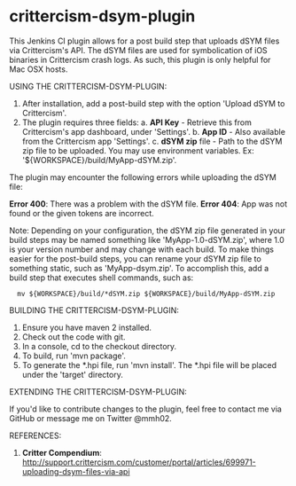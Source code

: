 crittercism-dsym-plugin
=======================

This Jenkins CI plugin allows for a post build step that uploads dSYM files via Crittercism's API. The dSYM files are
used for symbolication of iOS binaries in Crittercism crash logs. As such, this plugin is only helpful for Mac OSX
hosts.

USING THE CRITTERCISM-DSYM-PLUGIN:

1. After installation, add a post-build step with the option 'Upload dSYM to Crittercism'.
2. The plugin requires three fields:
    a. **API Key** - Retrieve this from Crittercism's app dashboard, under 'Settings'.
    b. **App ID** - Also available from the Crittercism app 'Settings'.
    c. **dSYM zip** file - Path to the dSYM zip file to be uploaded. You may use environment variables. Ex: '${WORKSPACE}/build/MyApp-dSYM.zip'.

The plugin may encounter the following errors while uploading the dSYM file:

**Error 400**: There was a problem with the dSYM file.
**Error 404**: App was not found or the given tokens are incorrect.

Note: Depending on your configuration, the dSYM zip file generated in your build steps may be named something like
'MyApp-1.0-dSYM.zip', where 1.0 is your version number and may change with each build. To make things easier for the
post-build steps, you can rename your dSYM zip file to something static, such as 'MyApp-dsym.zip'. To accomplish this,
add a build step that executes shell commands, such as:

      mv ${WORKSPACE}/build/*dSYM.zip ${WORKSPACE}/build/MyApp-dSYM.zip


BUILDING THE CRITTERCISM-DSYM-PLUGIN:

1. Ensure you have maven 2 installed.
1. Check out the code with git.
2. In a console, cd to the checkout directory.
3. To build, run 'mvn package'.
4. To generate the *.hpi file, run 'mvn install'. The *.hpi file will be placed under the 'target' directory.

EXTENDING THE CRITTERCISM-DSYM-PLUGIN:

If you'd like to contribute changes to the plugin, feel free to contact me via GitHub or message me on Twitter @mmh02.

REFERENCES:

1. **Critter Compendium**: http://support.crittercism.com/customer/portal/articles/699971-uploading-dsym-files-via-api
